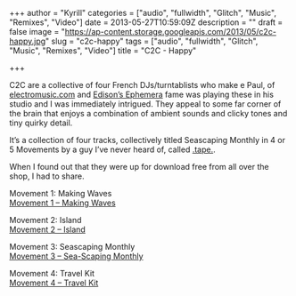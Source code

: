 +++
author = "Kyrill"
categories = ["audio", "fullwidth", "Glitch", "Music", "Remixes", "Video"]
date = 2013-05-27T10:59:09Z
description = ""
draft = false
image = "https://ap-content.storage.googleapis.com/2013/05/c2c-happy.jpg"
slug = "c2c-happy"
tags = ["audio", "fullwidth", "Glitch", "Music", "Remixes", "Video"]
title = "C2C - Happy"

+++


C2C are a collective of four French DJs/turntablists who make e
Paul, of [electromusic.com](http://electro-music.com/ "Electo Music") and [Edison’s Ephemera](http://electro-music.com/forum/topic-33403.html "Edison's Ephemera") fame was playing these in his studio and I was immediately intrigued. They appeal to some far corner of the brain that enjoys a combination of ambient sounds and clicky tones and tiny quirky detail.

It’s a collection of four tracks, collectively titled Seascaping Monthly in 4 or 5 Movements by a guy I’ve never heard of, called [.tape.](https://www.facebook.com/pages/tape/151756927844 ".tape.").

When I found out that they were up for download free from all over the shop, I had to share.

Movement 1: Making Waves  
[Movement 1 – Making Waves](https://ap-content.storage.googleapis.com/2013/05/01-Movement-1-_-Making-Waves.mp3)

Movement 2: Island  
[Movement 2 – Island](https://ap-content.storage.googleapis.com/2013/05/02-Movement-2-_-Island.mp3)

Movement 3: Seascaping Monthly  
[Movement 3 – Sea-Scaping Monthly](https://ap-content.storage.googleapis.com/2013/05/03-Movement-3-_-Sea-Scaping-Monthly.mp3)

Movement 4: Travel Kit  
[Movement 4 – Travel Kit](https://ap-content.storage.googleapis.com/2013/05/04-Movement-4-_-Travel-Kit.mp3)


